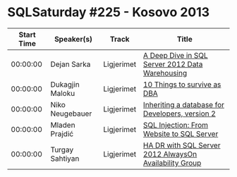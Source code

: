 # SQLSaturday #225 - Kosovo 2013
Start Time|Speaker(s)|Track|Title
---|---|---|---
00:00:00|Dejan Sarka|Ligjerimet|[A Deep Dive in SQL Server 2012 Data Warehousing](13514.md)
00:00:00|Dukagjin Maloku|Ligjerimet|[10 Things to survive as DBA ](13593.md)
00:00:00|Niko Neugebauer|Ligjerimet|[Inheriting a database for Developers, version 2](15365.md)
00:00:00|Mladen Prajdić|Ligjerimet|[SQL Injection: From Website to SQL Server](24771.md)
00:00:00|Turgay Sahtiyan|Ligjerimet|[HA  DR with SQL Server 2012 AlwaysOn Availability Group](27120.md)
